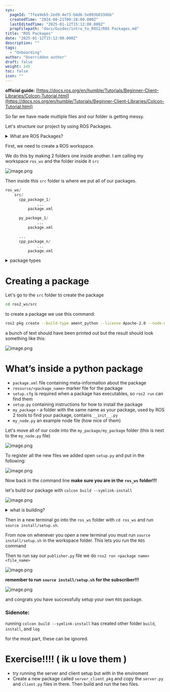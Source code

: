 ```yaml
---
sys:
  pageId: "7fea9eb5-2ed9-4e73-b6d6-5e093b833dbb"
  createdTime: "2024-08-21T00:28:00.000Z"
  lastEditedTime: "2025-01-12T15:12:00.000Z"
  propFilepath: "docs/Guides/intro_to_ROS2/ROS Packages.md"
title: "ROS Packages"
date: "2025-01-12T15:12:00.000Z"
description: ""
tags:
  - "Onboarding"
author: "Overridden author"
draft: false
weight: 145
toc: false
icon: ""
---
```


**official guide:** [https://docs.ros.org/en/humble/Tutorials/Beginner-Client-Libraries/Colcon-Tutorial.html](https://docs.ros.org/en/humble/Tutorials/Beginner-Client-Libraries/Colcon-Tutorial.html)

So far we have made multiple files and our folder is getting messy.

Let's structure our project by using ROS Packages.

<details>

<summary>What are ROS Packages?</summary>

ROS Packages are, as the name implies, packages of code that are highly sharable between ROS developers.

They consist of a folder, `package.xml` file, and source code

```python
      cpp_package_1/
		      ... imagine much code files here ..
          package.xml
```

</details>

First, we need to create a ROS workspace.

We do this by making 2 folders one inside another. I am calling my workspace `ros_ws` and the folder inside it `src`

![image.png](https://prod-files-secure.s3.us-west-2.amazonaws.com/d518164a-d88e-44d1-a4ee-3adb3bd8bce0/70706947-fd18-4537-a67b-e12946812d31/image.png?X-Amz-Algorithm=AWS4-HMAC-SHA256&X-Amz-Content-Sha256=UNSIGNED-PAYLOAD&X-Amz-Credential=ASIAZI2LB466QDNHZ76D%2F20250624%2Fus-west-2%2Fs3%2Faws4_request&X-Amz-Date=20250624T081324Z&X-Amz-Expires=3600&X-Amz-Security-Token=IQoJb3JpZ2luX2VjEDAaCXVzLXdlc3QtMiJHMEUCIHGxLUMoShbSzbBQ%2BxjI2PS1IL7iVDpI2Plf4eYQNSAOAiEA8RBgk8eYVPPM%2Bu6LYkfBM7lhSnREgRP5F72jkBC32FYq%2FwMIKRAAGgw2Mzc0MjMxODM4MDUiDJypF%2FZtM9gS5ktXDircAw0B7jFoOegJeQL6FPmgN91nJ4RyIuFEQtMxwaxd8Ayfu0DDlrb%2BFTsC0gqf1bHjGl1NHEfCmZteurVczMY8V8hHVDCo4xuvQm%2BLMEwADwLOPnUAW%2F1A6OQbMljik8PHqH3FdpRUBr4VSY8vZSyjm3YC%2Fjdro0pcYbgI7O9t63%2BkVufMQyOQ7JDSnQFuatxj2A9S7%2FpB%2Bnb5MdcS7yatP2SxSmc%2BRbN2zox3FIWM94ivS9Gatmsl0VhtVSi5f3L5nVV06JIRA7WHETQ1L10%2ByWOIBvXODjyn8cP7GY64TK8vgKZ0sDACQC2gw25R%2FpGSFgHsHUTN1vVhfBkVuHA94zohU1Zeax9or9abZZgqiMxAlV8TWsI4waXxubdSx2x8Yhh7ES8CJYhyFLqG%2BTwihG4%2B23djCET%2BHGbCEq21%2BF2qQx2pXOcNnl4ymRMDxHdI0TFH3qM09qmRZB4haDP%2FS5Nh9alh1gwhy1tQenMK57G9ROqyjcjRufxIqrCCDSt%2B%2F1HiS6ohvn1dMr%2BADxpUNNaxmuzor%2BTAKmQQT2REQoiB4gZiwbnDVYNZb%2FFO0NY%2FKBq2r0zwXTvO6a7LTSz1clryKlTVU%2FBXkZoB0%2BVEfH9qV6xlRzZgYhsMxe5xMKiy6cIGOqUBge%2FjOCbD7SDWc1o6QppCiRmMkUmChneFaaqGMR4wL5pi42eTkq%2BHP%2FydCmQ6qCBbka3rv4zfRfvWvCevzg10kCNUPMNM1T7Ihmx2nGNUn1rDQWRQK51wc6Oi0IJdqamG1azX06TDuNoHc6gFwwAcXJk%2F%2BHFu9cq8aSJvZIGq7kTsJ4hyYKoM9JkKGOwsq4cLXxPeELUIS7BiUueeDMBoYOgp7Lge&X-Amz-Signature=59c219c9280ac25dc1c65f19f2aa031165444e43601aa76bd0e3772c3e48e3f1&X-Amz-SignedHeaders=host&x-amz-checksum-mode=ENABLED&x-id=GetObject)

Then inside this `src` folder is where we put all of our packages.

```python
ros_ws/
    src/
      cpp_package_1/
		      ...
          package.xml

      py_package_1/
		      ...
          package.xml

      ...
      cpp_package_n/
		      ...
          package.xml

```

<details>

<summary>package types</summary>

packages can be either `C++` or python.

the intern file structure is different for each but for this guide we will stick to creating python packages

</details>

# Creating a package

Let's go to the `src` folder to create the package

```bash
cd ros2_ws/src
```

to create a package we use this command:

```bash
ros2 pkg create --build-type ament_python --license Apache-2.0 --node-name my_node my_package
```

a bunch of text should have been printed out but the result should look something like this:

![image.png](https://prod-files-secure.s3.us-west-2.amazonaws.com/d518164a-d88e-44d1-a4ee-3adb3bd8bce0/e6cf1e3f-8512-4a3e-b131-079f800bf3e8/image.png?X-Amz-Algorithm=AWS4-HMAC-SHA256&X-Amz-Content-Sha256=UNSIGNED-PAYLOAD&X-Amz-Credential=ASIAZI2LB466QDNHZ76D%2F20250624%2Fus-west-2%2Fs3%2Faws4_request&X-Amz-Date=20250624T081324Z&X-Amz-Expires=3600&X-Amz-Security-Token=IQoJb3JpZ2luX2VjEDAaCXVzLXdlc3QtMiJHMEUCIHGxLUMoShbSzbBQ%2BxjI2PS1IL7iVDpI2Plf4eYQNSAOAiEA8RBgk8eYVPPM%2Bu6LYkfBM7lhSnREgRP5F72jkBC32FYq%2FwMIKRAAGgw2Mzc0MjMxODM4MDUiDJypF%2FZtM9gS5ktXDircAw0B7jFoOegJeQL6FPmgN91nJ4RyIuFEQtMxwaxd8Ayfu0DDlrb%2BFTsC0gqf1bHjGl1NHEfCmZteurVczMY8V8hHVDCo4xuvQm%2BLMEwADwLOPnUAW%2F1A6OQbMljik8PHqH3FdpRUBr4VSY8vZSyjm3YC%2Fjdro0pcYbgI7O9t63%2BkVufMQyOQ7JDSnQFuatxj2A9S7%2FpB%2Bnb5MdcS7yatP2SxSmc%2BRbN2zox3FIWM94ivS9Gatmsl0VhtVSi5f3L5nVV06JIRA7WHETQ1L10%2ByWOIBvXODjyn8cP7GY64TK8vgKZ0sDACQC2gw25R%2FpGSFgHsHUTN1vVhfBkVuHA94zohU1Zeax9or9abZZgqiMxAlV8TWsI4waXxubdSx2x8Yhh7ES8CJYhyFLqG%2BTwihG4%2B23djCET%2BHGbCEq21%2BF2qQx2pXOcNnl4ymRMDxHdI0TFH3qM09qmRZB4haDP%2FS5Nh9alh1gwhy1tQenMK57G9ROqyjcjRufxIqrCCDSt%2B%2F1HiS6ohvn1dMr%2BADxpUNNaxmuzor%2BTAKmQQT2REQoiB4gZiwbnDVYNZb%2FFO0NY%2FKBq2r0zwXTvO6a7LTSz1clryKlTVU%2FBXkZoB0%2BVEfH9qV6xlRzZgYhsMxe5xMKiy6cIGOqUBge%2FjOCbD7SDWc1o6QppCiRmMkUmChneFaaqGMR4wL5pi42eTkq%2BHP%2FydCmQ6qCBbka3rv4zfRfvWvCevzg10kCNUPMNM1T7Ihmx2nGNUn1rDQWRQK51wc6Oi0IJdqamG1azX06TDuNoHc6gFwwAcXJk%2F%2BHFu9cq8aSJvZIGq7kTsJ4hyYKoM9JkKGOwsq4cLXxPeELUIS7BiUueeDMBoYOgp7Lge&X-Amz-Signature=5c627b7d02675a6aba95ecb661c5dcb73eda39c51ca30e811d15dd962ffa059b&X-Amz-SignedHeaders=host&x-amz-checksum-mode=ENABLED&x-id=GetObject)

# What’s inside a python package

- `package.xml` file containing meta-information about the package
- `resource/<package_name>` marker file for the package
- `setup.cfg` is required when a package has executables, so `ros2 run` can find them
- `setup.py` containing instructions for how to install the package
- `my_package` - a folder with the same name as your package, used by ROS 2 tools to find your package, contains `__init__.py`
- `my_node.py` an example node file (how nice of them)

Let's move all of our code into the `my_package/my_package` folder (this is next to the `my_node.py` file)

![image.png](https://prod-files-secure.s3.us-west-2.amazonaws.com/d518164a-d88e-44d1-a4ee-3adb3bd8bce0/9ce58f11-0da9-4d3e-b86d-506a9685d378/image.png?X-Amz-Algorithm=AWS4-HMAC-SHA256&X-Amz-Content-Sha256=UNSIGNED-PAYLOAD&X-Amz-Credential=ASIAZI2LB466QDNHZ76D%2F20250624%2Fus-west-2%2Fs3%2Faws4_request&X-Amz-Date=20250624T081324Z&X-Amz-Expires=3600&X-Amz-Security-Token=IQoJb3JpZ2luX2VjEDAaCXVzLXdlc3QtMiJHMEUCIHGxLUMoShbSzbBQ%2BxjI2PS1IL7iVDpI2Plf4eYQNSAOAiEA8RBgk8eYVPPM%2Bu6LYkfBM7lhSnREgRP5F72jkBC32FYq%2FwMIKRAAGgw2Mzc0MjMxODM4MDUiDJypF%2FZtM9gS5ktXDircAw0B7jFoOegJeQL6FPmgN91nJ4RyIuFEQtMxwaxd8Ayfu0DDlrb%2BFTsC0gqf1bHjGl1NHEfCmZteurVczMY8V8hHVDCo4xuvQm%2BLMEwADwLOPnUAW%2F1A6OQbMljik8PHqH3FdpRUBr4VSY8vZSyjm3YC%2Fjdro0pcYbgI7O9t63%2BkVufMQyOQ7JDSnQFuatxj2A9S7%2FpB%2Bnb5MdcS7yatP2SxSmc%2BRbN2zox3FIWM94ivS9Gatmsl0VhtVSi5f3L5nVV06JIRA7WHETQ1L10%2ByWOIBvXODjyn8cP7GY64TK8vgKZ0sDACQC2gw25R%2FpGSFgHsHUTN1vVhfBkVuHA94zohU1Zeax9or9abZZgqiMxAlV8TWsI4waXxubdSx2x8Yhh7ES8CJYhyFLqG%2BTwihG4%2B23djCET%2BHGbCEq21%2BF2qQx2pXOcNnl4ymRMDxHdI0TFH3qM09qmRZB4haDP%2FS5Nh9alh1gwhy1tQenMK57G9ROqyjcjRufxIqrCCDSt%2B%2F1HiS6ohvn1dMr%2BADxpUNNaxmuzor%2BTAKmQQT2REQoiB4gZiwbnDVYNZb%2FFO0NY%2FKBq2r0zwXTvO6a7LTSz1clryKlTVU%2FBXkZoB0%2BVEfH9qV6xlRzZgYhsMxe5xMKiy6cIGOqUBge%2FjOCbD7SDWc1o6QppCiRmMkUmChneFaaqGMR4wL5pi42eTkq%2BHP%2FydCmQ6qCBbka3rv4zfRfvWvCevzg10kCNUPMNM1T7Ihmx2nGNUn1rDQWRQK51wc6Oi0IJdqamG1azX06TDuNoHc6gFwwAcXJk%2F%2BHFu9cq8aSJvZIGq7kTsJ4hyYKoM9JkKGOwsq4cLXxPeELUIS7BiUueeDMBoYOgp7Lge&X-Amz-Signature=edd1889ff2e50b6d2c33fd6d962c82af0e9beac662f82f915f52c18b60d94fd5&X-Amz-SignedHeaders=host&x-amz-checksum-mode=ENABLED&x-id=GetObject)

To register all the new files we added open `setup.py` and put in the following:

![image.png](https://prod-files-secure.s3.us-west-2.amazonaws.com/d518164a-d88e-44d1-a4ee-3adb3bd8bce0/1cd7c262-4cae-4496-9d75-c178537d24a2/image.png?X-Amz-Algorithm=AWS4-HMAC-SHA256&X-Amz-Content-Sha256=UNSIGNED-PAYLOAD&X-Amz-Credential=ASIAZI2LB466QDNHZ76D%2F20250624%2Fus-west-2%2Fs3%2Faws4_request&X-Amz-Date=20250624T081324Z&X-Amz-Expires=3600&X-Amz-Security-Token=IQoJb3JpZ2luX2VjEDAaCXVzLXdlc3QtMiJHMEUCIHGxLUMoShbSzbBQ%2BxjI2PS1IL7iVDpI2Plf4eYQNSAOAiEA8RBgk8eYVPPM%2Bu6LYkfBM7lhSnREgRP5F72jkBC32FYq%2FwMIKRAAGgw2Mzc0MjMxODM4MDUiDJypF%2FZtM9gS5ktXDircAw0B7jFoOegJeQL6FPmgN91nJ4RyIuFEQtMxwaxd8Ayfu0DDlrb%2BFTsC0gqf1bHjGl1NHEfCmZteurVczMY8V8hHVDCo4xuvQm%2BLMEwADwLOPnUAW%2F1A6OQbMljik8PHqH3FdpRUBr4VSY8vZSyjm3YC%2Fjdro0pcYbgI7O9t63%2BkVufMQyOQ7JDSnQFuatxj2A9S7%2FpB%2Bnb5MdcS7yatP2SxSmc%2BRbN2zox3FIWM94ivS9Gatmsl0VhtVSi5f3L5nVV06JIRA7WHETQ1L10%2ByWOIBvXODjyn8cP7GY64TK8vgKZ0sDACQC2gw25R%2FpGSFgHsHUTN1vVhfBkVuHA94zohU1Zeax9or9abZZgqiMxAlV8TWsI4waXxubdSx2x8Yhh7ES8CJYhyFLqG%2BTwihG4%2B23djCET%2BHGbCEq21%2BF2qQx2pXOcNnl4ymRMDxHdI0TFH3qM09qmRZB4haDP%2FS5Nh9alh1gwhy1tQenMK57G9ROqyjcjRufxIqrCCDSt%2B%2F1HiS6ohvn1dMr%2BADxpUNNaxmuzor%2BTAKmQQT2REQoiB4gZiwbnDVYNZb%2FFO0NY%2FKBq2r0zwXTvO6a7LTSz1clryKlTVU%2FBXkZoB0%2BVEfH9qV6xlRzZgYhsMxe5xMKiy6cIGOqUBge%2FjOCbD7SDWc1o6QppCiRmMkUmChneFaaqGMR4wL5pi42eTkq%2BHP%2FydCmQ6qCBbka3rv4zfRfvWvCevzg10kCNUPMNM1T7Ihmx2nGNUn1rDQWRQK51wc6Oi0IJdqamG1azX06TDuNoHc6gFwwAcXJk%2F%2BHFu9cq8aSJvZIGq7kTsJ4hyYKoM9JkKGOwsq4cLXxPeELUIS7BiUueeDMBoYOgp7Lge&X-Amz-Signature=62875937477216bbd968f53a269891105a610a5d2526c52548641f541f3c88e9&X-Amz-SignedHeaders=host&x-amz-checksum-mode=ENABLED&x-id=GetObject)

Now back in the command line **make sure you are in the** **`ros_ws`** **folder!!!**

let's build our package with `colcon build --symlink-install`

![image.png](https://prod-files-secure.s3.us-west-2.amazonaws.com/d518164a-d88e-44d1-a4ee-3adb3bd8bce0/2f2a0d27-b173-48fd-b189-5f5c0ce65619/image.png?X-Amz-Algorithm=AWS4-HMAC-SHA256&X-Amz-Content-Sha256=UNSIGNED-PAYLOAD&X-Amz-Credential=ASIAZI2LB466QDNHZ76D%2F20250624%2Fus-west-2%2Fs3%2Faws4_request&X-Amz-Date=20250624T081324Z&X-Amz-Expires=3600&X-Amz-Security-Token=IQoJb3JpZ2luX2VjEDAaCXVzLXdlc3QtMiJHMEUCIHGxLUMoShbSzbBQ%2BxjI2PS1IL7iVDpI2Plf4eYQNSAOAiEA8RBgk8eYVPPM%2Bu6LYkfBM7lhSnREgRP5F72jkBC32FYq%2FwMIKRAAGgw2Mzc0MjMxODM4MDUiDJypF%2FZtM9gS5ktXDircAw0B7jFoOegJeQL6FPmgN91nJ4RyIuFEQtMxwaxd8Ayfu0DDlrb%2BFTsC0gqf1bHjGl1NHEfCmZteurVczMY8V8hHVDCo4xuvQm%2BLMEwADwLOPnUAW%2F1A6OQbMljik8PHqH3FdpRUBr4VSY8vZSyjm3YC%2Fjdro0pcYbgI7O9t63%2BkVufMQyOQ7JDSnQFuatxj2A9S7%2FpB%2Bnb5MdcS7yatP2SxSmc%2BRbN2zox3FIWM94ivS9Gatmsl0VhtVSi5f3L5nVV06JIRA7WHETQ1L10%2ByWOIBvXODjyn8cP7GY64TK8vgKZ0sDACQC2gw25R%2FpGSFgHsHUTN1vVhfBkVuHA94zohU1Zeax9or9abZZgqiMxAlV8TWsI4waXxubdSx2x8Yhh7ES8CJYhyFLqG%2BTwihG4%2B23djCET%2BHGbCEq21%2BF2qQx2pXOcNnl4ymRMDxHdI0TFH3qM09qmRZB4haDP%2FS5Nh9alh1gwhy1tQenMK57G9ROqyjcjRufxIqrCCDSt%2B%2F1HiS6ohvn1dMr%2BADxpUNNaxmuzor%2BTAKmQQT2REQoiB4gZiwbnDVYNZb%2FFO0NY%2FKBq2r0zwXTvO6a7LTSz1clryKlTVU%2FBXkZoB0%2BVEfH9qV6xlRzZgYhsMxe5xMKiy6cIGOqUBge%2FjOCbD7SDWc1o6QppCiRmMkUmChneFaaqGMR4wL5pi42eTkq%2BHP%2FydCmQ6qCBbka3rv4zfRfvWvCevzg10kCNUPMNM1T7Ihmx2nGNUn1rDQWRQK51wc6Oi0IJdqamG1azX06TDuNoHc6gFwwAcXJk%2F%2BHFu9cq8aSJvZIGq7kTsJ4hyYKoM9JkKGOwsq4cLXxPeELUIS7BiUueeDMBoYOgp7Lge&X-Amz-Signature=920199afeacf836f478248442bf9e4e94e43d524c933421883b27e0010ececaa&X-Amz-SignedHeaders=host&x-amz-checksum-mode=ENABLED&x-id=GetObject)

<details>

<summary>what is building?</summary>

if you are a CS major at Rose-Hulman you will learn the answer to this in CSSE132

but TLDR; is it combines all the code files into one program that can be run easily 

</details>

Then in a new terminal go into the `ros_ws` folder with `cd ros_ws` and run `source install/setup.sh`. 

From now on whenever you open a new terminal you must run `source install/setup.sh` in the workspace folder. This lets you run the `ROS` command

Then to run say our `publisher.py` file we do `ros2 run <package name> <file_name>`

![image.png](https://prod-files-secure.s3.us-west-2.amazonaws.com/d518164a-d88e-44d1-a4ee-3adb3bd8bce0/4f4b1219-3a44-4632-aa0a-ce3471699f59/image.png?X-Amz-Algorithm=AWS4-HMAC-SHA256&X-Amz-Content-Sha256=UNSIGNED-PAYLOAD&X-Amz-Credential=ASIAZI2LB466QDNHZ76D%2F20250624%2Fus-west-2%2Fs3%2Faws4_request&X-Amz-Date=20250624T081324Z&X-Amz-Expires=3600&X-Amz-Security-Token=IQoJb3JpZ2luX2VjEDAaCXVzLXdlc3QtMiJHMEUCIHGxLUMoShbSzbBQ%2BxjI2PS1IL7iVDpI2Plf4eYQNSAOAiEA8RBgk8eYVPPM%2Bu6LYkfBM7lhSnREgRP5F72jkBC32FYq%2FwMIKRAAGgw2Mzc0MjMxODM4MDUiDJypF%2FZtM9gS5ktXDircAw0B7jFoOegJeQL6FPmgN91nJ4RyIuFEQtMxwaxd8Ayfu0DDlrb%2BFTsC0gqf1bHjGl1NHEfCmZteurVczMY8V8hHVDCo4xuvQm%2BLMEwADwLOPnUAW%2F1A6OQbMljik8PHqH3FdpRUBr4VSY8vZSyjm3YC%2Fjdro0pcYbgI7O9t63%2BkVufMQyOQ7JDSnQFuatxj2A9S7%2FpB%2Bnb5MdcS7yatP2SxSmc%2BRbN2zox3FIWM94ivS9Gatmsl0VhtVSi5f3L5nVV06JIRA7WHETQ1L10%2ByWOIBvXODjyn8cP7GY64TK8vgKZ0sDACQC2gw25R%2FpGSFgHsHUTN1vVhfBkVuHA94zohU1Zeax9or9abZZgqiMxAlV8TWsI4waXxubdSx2x8Yhh7ES8CJYhyFLqG%2BTwihG4%2B23djCET%2BHGbCEq21%2BF2qQx2pXOcNnl4ymRMDxHdI0TFH3qM09qmRZB4haDP%2FS5Nh9alh1gwhy1tQenMK57G9ROqyjcjRufxIqrCCDSt%2B%2F1HiS6ohvn1dMr%2BADxpUNNaxmuzor%2BTAKmQQT2REQoiB4gZiwbnDVYNZb%2FFO0NY%2FKBq2r0zwXTvO6a7LTSz1clryKlTVU%2FBXkZoB0%2BVEfH9qV6xlRzZgYhsMxe5xMKiy6cIGOqUBge%2FjOCbD7SDWc1o6QppCiRmMkUmChneFaaqGMR4wL5pi42eTkq%2BHP%2FydCmQ6qCBbka3rv4zfRfvWvCevzg10kCNUPMNM1T7Ihmx2nGNUn1rDQWRQK51wc6Oi0IJdqamG1azX06TDuNoHc6gFwwAcXJk%2F%2BHFu9cq8aSJvZIGq7kTsJ4hyYKoM9JkKGOwsq4cLXxPeELUIS7BiUueeDMBoYOgp7Lge&X-Amz-Signature=3de75bb407b4af01a89e4be17db4077d65a1fe981a1cca95e6f2b9aa34963b7b&X-Amz-SignedHeaders=host&x-amz-checksum-mode=ENABLED&x-id=GetObject)

**remember to run** **`source install/setup.sh`** **for the subscriber!!!**

![image.png](https://prod-files-secure.s3.us-west-2.amazonaws.com/d518164a-d88e-44d1-a4ee-3adb3bd8bce0/02121119-dad4-49ec-8356-c956108b4243/image.png?X-Amz-Algorithm=AWS4-HMAC-SHA256&X-Amz-Content-Sha256=UNSIGNED-PAYLOAD&X-Amz-Credential=ASIAZI2LB466QDNHZ76D%2F20250624%2Fus-west-2%2Fs3%2Faws4_request&X-Amz-Date=20250624T081324Z&X-Amz-Expires=3600&X-Amz-Security-Token=IQoJb3JpZ2luX2VjEDAaCXVzLXdlc3QtMiJHMEUCIHGxLUMoShbSzbBQ%2BxjI2PS1IL7iVDpI2Plf4eYQNSAOAiEA8RBgk8eYVPPM%2Bu6LYkfBM7lhSnREgRP5F72jkBC32FYq%2FwMIKRAAGgw2Mzc0MjMxODM4MDUiDJypF%2FZtM9gS5ktXDircAw0B7jFoOegJeQL6FPmgN91nJ4RyIuFEQtMxwaxd8Ayfu0DDlrb%2BFTsC0gqf1bHjGl1NHEfCmZteurVczMY8V8hHVDCo4xuvQm%2BLMEwADwLOPnUAW%2F1A6OQbMljik8PHqH3FdpRUBr4VSY8vZSyjm3YC%2Fjdro0pcYbgI7O9t63%2BkVufMQyOQ7JDSnQFuatxj2A9S7%2FpB%2Bnb5MdcS7yatP2SxSmc%2BRbN2zox3FIWM94ivS9Gatmsl0VhtVSi5f3L5nVV06JIRA7WHETQ1L10%2ByWOIBvXODjyn8cP7GY64TK8vgKZ0sDACQC2gw25R%2FpGSFgHsHUTN1vVhfBkVuHA94zohU1Zeax9or9abZZgqiMxAlV8TWsI4waXxubdSx2x8Yhh7ES8CJYhyFLqG%2BTwihG4%2B23djCET%2BHGbCEq21%2BF2qQx2pXOcNnl4ymRMDxHdI0TFH3qM09qmRZB4haDP%2FS5Nh9alh1gwhy1tQenMK57G9ROqyjcjRufxIqrCCDSt%2B%2F1HiS6ohvn1dMr%2BADxpUNNaxmuzor%2BTAKmQQT2REQoiB4gZiwbnDVYNZb%2FFO0NY%2FKBq2r0zwXTvO6a7LTSz1clryKlTVU%2FBXkZoB0%2BVEfH9qV6xlRzZgYhsMxe5xMKiy6cIGOqUBge%2FjOCbD7SDWc1o6QppCiRmMkUmChneFaaqGMR4wL5pi42eTkq%2BHP%2FydCmQ6qCBbka3rv4zfRfvWvCevzg10kCNUPMNM1T7Ihmx2nGNUn1rDQWRQK51wc6Oi0IJdqamG1azX06TDuNoHc6gFwwAcXJk%2F%2BHFu9cq8aSJvZIGq7kTsJ4hyYKoM9JkKGOwsq4cLXxPeELUIS7BiUueeDMBoYOgp7Lge&X-Amz-Signature=db1468ca9a8621515d5ec4c0040531f874651f8b42cf1a00ab5b31554f94dc3a&X-Amz-SignedHeaders=host&x-amz-checksum-mode=ENABLED&x-id=GetObject)

and congrats you have successfully setup your own `ROS` package.

### Sidenote:

running `colcon build --symlink-install` has created other folder `build`, `install`, and `log`

for the most part, these can be ignored.

# Exercise!!!! ( ik u love them )

- try running the server and client setup but with in the enviroment
- Create a new package called `server_client_pkg` and copy the `server.py` and `client.py` files in there. Then build and run the two files.
